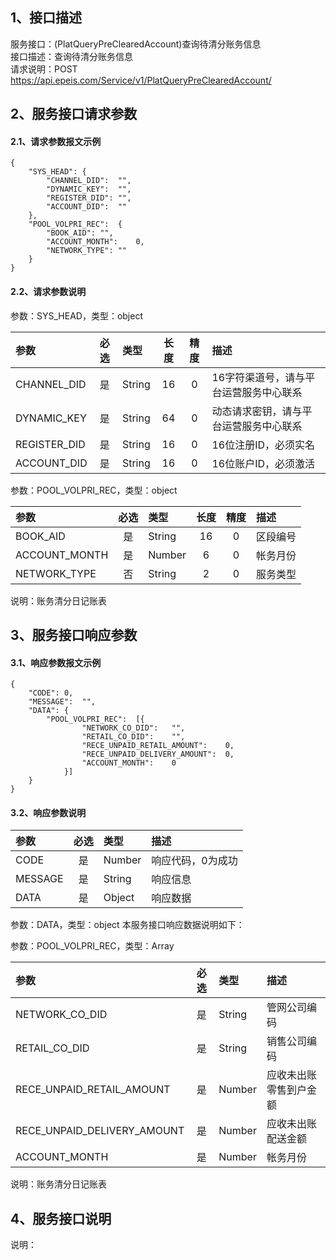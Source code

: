 ## 1、接口描述  
服务接口：(PlatQueryPreClearedAccount)查询待清分账务信息  
接口描述：查询待清分账务信息  
请求说明：POST https://api.epeis.com/Service/v1/PlatQueryPreClearedAccount/  
  
## 2、服务接口请求参数  
#### 2.1、请求参数报文示例  
~~~  
{
	"SYS_HEAD":	{
		"CHANNEL_DID":	"",
		"DYNAMIC_KEY":	"",
		"REGISTER_DID":	"",
		"ACCOUNT_DID":	""
	},
	"POOL_VOLPRI_REC":	{
		"BOOK_AID":	"",
		"ACCOUNT_MONTH":	0,
		"NETWORK_TYPE":	""
	}
}  
~~~  
#### 2.2、请求参数说明  
参数：SYS_HEAD，类型：object  
  
| 参数 | 必选 | 类型 | 长度 | 精度 | 描述 |  
| :----------------- | :----: | :-------- | :----: | :----: | :---------------- |  
| CHANNEL_DID | 是 | String | 16 | 0 | 16字符渠道号，请与平台运营服务中心联系 |  
| DYNAMIC_KEY | 是 | String | 64 | 0 | 动态请求密钥，请与平台运营服务中心联系 |  
| REGISTER_DID      |  是  | String   | 16 | 0 | 16位注册ID，必须实名 |  
| ACCOUNT_DID       |  是  | String   | 16 | 0 | 16位账户ID，必须激活 |  
  
参数：POOL_VOLPRI_REC，类型：object  
  
| 参数              | 必选 | 类型     | 长度 | 精度 | 描述             |  
| :----------------- | :----: | :-------- | :----: | :----: | :---------------- |  
| BOOK_AID |  是  | String   | 16 | 0 | 区段编号 |  
| ACCOUNT_MONTH |  是  | Number   | 6 | 0 | 帐务月份 |  
| NETWORK_TYPE |  否  | String   | 2 | 0 | 服务类型 |  
  
说明：账务清分日记账表  
  
## 3、服务接口响应参数  
#### 3.1、响应参数报文示例  
~~~  
{
	"CODE":	0,
	"MESSAGE":	"",
	"DATA":	{
		"POOL_VOLPRI_REC":	[{
				"NETWORK_CO_DID":	"",
				"RETAIL_CO_DID":	"",
				"RECE_UNPAID_RETAIL_AMOUNT":	0,
				"RECE_UNPAID_DELIVERY_AMOUNT":	0,
				"ACCOUNT_MONTH":	0
			}]
	}
}  
~~~  
#### 3.2、响应参数说明  
  
| 参数              | 必选 | 类型     | 描述             |  
| :----------------- | :----: | :-------- | :---------------- |  
| CODE | 是 | Number | 响应代码，0为成功 |  
| MESSAGE | 是 | String | 响应信息 |  
| DATA | 是 | Object | 响应数据 |  
  
参数：DATA，类型：object 本服务接口响应数据说明如下：  
  
参数：POOL_VOLPRI_REC，类型：Array  
  

| 参数              | 必选 | 类型     | 描述             |  
| :----------------- | :----: | :-------- | :---------------- |  
| NETWORK_CO_DID |  是  | String   | 管网公司编码 |  
| RETAIL_CO_DID |  是  | String   | 销售公司编码 |  
| RECE_UNPAID_RETAIL_AMOUNT |  是  | Number   | 应收未出账零售到户金额 |  
| RECE_UNPAID_DELIVERY_AMOUNT |  是  | Number   | 应收未出账配送金额 |  
| ACCOUNT_MONTH |  是  | Number   | 帐务月份 |  
  
说明：账务清分日记账表  
## 4、服务接口说明  
说明：  
